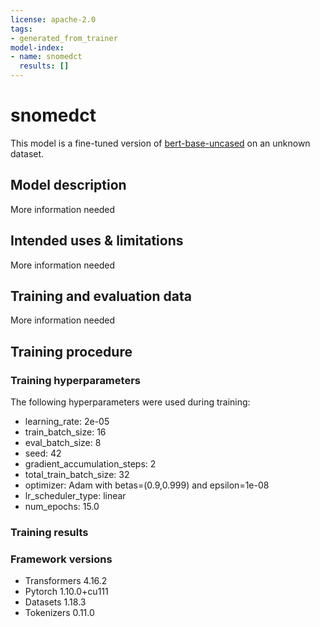 ```yaml
---
license: apache-2.0
tags:
- generated_from_trainer
model-index:
- name: snomedct
  results: []
---
```


<!-- This model card has been generated automatically according to the information the Trainer had access to. You
should probably proofread and complete it, then remove this comment. -->

# snomedct

This model is a fine-tuned version of [bert-base-uncased](https://huggingface.co/bert-base-uncased) on an unknown dataset.

## Model description

More information needed

## Intended uses & limitations

More information needed

## Training and evaluation data

More information needed

## Training procedure

### Training hyperparameters

The following hyperparameters were used during training:
- learning_rate: 2e-05
- train_batch_size: 16
- eval_batch_size: 8
- seed: 42
- gradient_accumulation_steps: 2
- total_train_batch_size: 32
- optimizer: Adam with betas=(0.9,0.999) and epsilon=1e-08
- lr_scheduler_type: linear
- num_epochs: 15.0

### Training results



### Framework versions

- Transformers 4.16.2
- Pytorch 1.10.0+cu111
- Datasets 1.18.3
- Tokenizers 0.11.0
